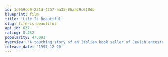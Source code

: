 ```yaml
---
id: 1c959cd9-231d-4257-aa35-06aa29c610db
blueprint: film
title: 'Life Is Beautiful'
slug: life-is-beautiful
api_id: 637
rating: 8.452
popularity: 47.093
overview: 'A touching story of an Italian book seller of Jewish ancestry who lives in his own little fairy tale. His creative and happy life would come to an abrupt halt when his entire family is deported to a concentration camp during World War II. While locked up he tries to convince his son that the whole thing is just a game.'
release_date: '1997-12-20'
---
```

